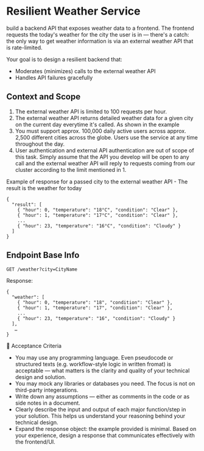 

# Resilient Weather Service
build a backend API that exposes weather data to a frontend. The frontend requests the today's weather for the city the user is in — there's a catch: the only way to get weather information is via an external weather API that is rate-limited.

Your goal is to design a resilient backend that:
- Moderates (minimizes) calls to the external weather API
- Handles API failures gracefully


## Context and Scope
1. The external weather API is limited to 100 requests per hour.
2. The external weather API returns detailed weather data for a given city on the current day everytime it's called. As shown in the example
3. You must support approx. 100,000 daily active users across approx. 2,500 different cities across the globe. Users use the service at any time throughout the day.
4. User authentication and external API authentication are out of scope of this task. Simply assume that the API you develop will be open to any call and the external weather API will reply to requests coming from our cluster according to the limit mentioned in 1.


Example of response for a passed city to the external weather API - The result is the weather for today

```
{
  "result": [
    { "hour": 0, "temperature": "18°C", "condition": "Clear" },
    { "hour": 1, "temperature": "17°C", "condition": "Clear" },
    ...
    { "hour": 23, "temperature": "16°C", "condition": "Cloudy" }
  ]
}
```



## Endpoint Base Info

``` GET /weather?city=CityName ```


Response:
```
{
  "weather": [
    { "hour": 0, "temperature": "18", "condition": "Clear" },
    { "hour": 1, "temperature": "17", "condition": "Clear" },
    ...
    { "hour": 23, "temperature": "16", "condition": "Cloudy" }
  ],
   …
}
```
  


🧪 Acceptance Criteria
- You may use any programming language. Even pseudocode or structured texts (e.g. workflow-style logic in written fromat) is acceptable — what matters is the clarity and quality of your technical design and solution.
- You may mock any libraries or databases you need. The focus is not on third-party integerations.
- Write down any assumptions — either as comments in the code or as side notes in a document.
- Clearly describe the input and output of each major function/step in your solution. This helps us understand your reasoning behind your technical design.
- Expand the response object: the example provided is minimal. Based on your experience, design a response that communicates effectively with the frontend/UI.



